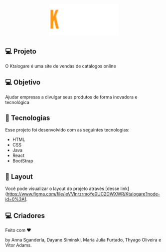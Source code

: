 <h1 align="center">
  <img alt="logo-femina" src="./images/logo.png" width="220px" />
</h1>

## 💻 Projeto

O Ktalogare é uma site de vendas de catálogos online

## 💻 Objetivo

Ajudar empresas a divulgar seus produtos de forma inovadora e tecnológica

## 🚀 Tecnologias

Esse projeto foi desenvolvido com as seguintes tecnologias:

- HTML
- CSS
- Java
- React
- BootStrap

## 🔖 Layout

Você pode visualizar o layout do projeto através [desse link](https://www.figma.com/file/ieVVlnrzrmoYe0UC2DWXWR/Ktalogare?node-id=0%3A1.

## :computer: Criadores

Feito com ♥ 

by Anna Sganderla, Dayane Siminski, Maria Julia Furtado, Thyago Oliveira e Vitor Adams.
